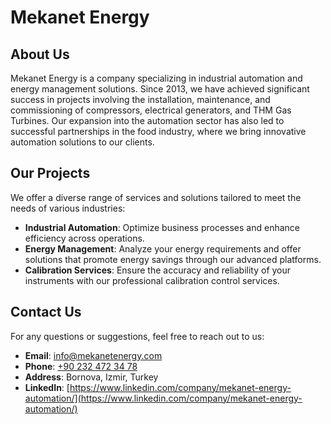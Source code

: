 # Mekanet Energy

## About Us

Mekanet Energy is a company specializing in industrial automation and energy management solutions. Since 2013, we have achieved significant success in projects involving the installation, maintenance, and commissioning of compressors, electrical generators, and THM Gas Turbines. Our expansion into the automation sector has also led to successful partnerships in the food industry, where we bring innovative automation solutions to our clients.

## Our Projects

We offer a diverse range of services and solutions tailored to meet the needs of various industries:

- **Industrial Automation**: Optimize business processes and enhance efficiency across operations.
- **Energy Management**: Analyze your energy requirements and offer solutions that promote energy savings through our advanced platforms.
- **Calibration Services**: Ensure the accuracy and reliability of your instruments with our professional calibration control services.

## Contact Us

For any questions or suggestions, feel free to reach out to us:

- **Email**: [info@mekanetenergy.com](mailto:info@mekanetenergy.com)
- **Phone**: [+90 232 472 34 78](tel:+902324723478)
- **Address**: Bornova, Izmir, Turkey
- **LinkedIn**: [https://www.linkedin.com/company/mekanet-energy-automation/](https://www.linkedin.com/company/mekanet-energy-automation/)
